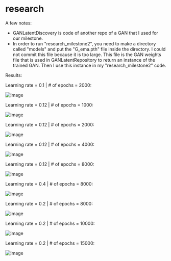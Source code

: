 # research

A few notes:
- GANLatentDiscovery is code of another repo of a GAN that I used for our milestone.
- In order to run "research_milestone2", you need to make a directory called "models" and put the "G_ema.pth" file inside the directory.
  I could not commit this file because it is too large. This file is the GAN weights file that is used in GANLatentRepository to return an instance of the trained GAN.
  Then I use this instance in my "research_milestone2" code.
  

Results:

Learning rate = 0.1 | # of epochs = 2000:

![image](https://github.com/itayreznik/research/assets/62376544/fc30e63b-b345-4de6-8386-1474b7a7edee)

Learning rate = 0.12 | # of epochs = 1000:

![image](https://github.com/itayreznik/research/assets/62376544/5de39e59-86df-4e92-b77e-91c2e53cd781)

Learning rate = 0.12 | # of epochs = 2000:

![image](https://github.com/itayreznik/research/assets/62376544/27abafdd-5cc9-483f-b082-81d3397cdfac)

Learning rate = 0.12 | # of epochs = 4000:

![image](https://github.com/itayreznik/research/assets/62376544/3fc9292c-2a50-493b-b0dd-8bd3f2e2b031)

Learning rate = 0.12 | # of epochs = 8000:

![image](https://github.com/itayreznik/research/assets/62376544/9db06ff1-ffef-496c-bad1-3def61b5de62)

Learning rate = 0.4 | # of epochs = 8000:

![image](https://github.com/itayreznik/research/assets/62376544/68a7a777-f6f1-48d9-ad1c-df8a29f47a5d)

Learning rate = 0.2 | # of epochs = 8000:

![image](https://github.com/itayreznik/research/assets/62376544/ca8d0f2a-d44d-4061-877d-f71da157451e)

Learning rate = 0.2 | # of epochs = 10000:

![image](https://github.com/itayreznik/research/assets/62376544/a617a223-a332-4b8b-908b-53921f277f15)

Learning rate = 0.2 | # of epochs = 15000:

![image](https://github.com/itayreznik/research/assets/62376544/062c2a77-08c5-4f68-88fb-011513c5eaf4)
